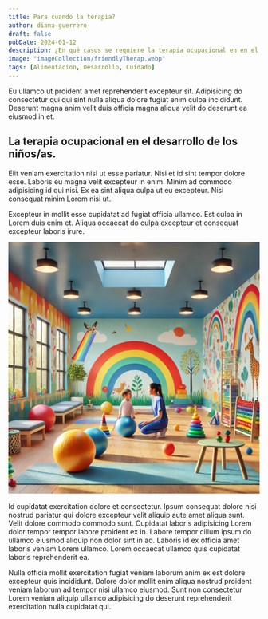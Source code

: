 ```yaml
---
title: Para cuando la terapia?
author: diana-guerrero
draft: false
pubDate: 2024-01-12
description: ¿En qué casos se requiere la terapia ocupacional en en el desarrollo integral de tus pequeños?
image: "imageCollection/friendlyTherap.webp"
tags: [Alimentacion, Desarrollo, Cuidado]
---
```


Eu ullamco ut proident amet reprehenderit excepteur sit. Adipisicing do consectetur qui qui sint nulla aliqua dolore fugiat enim culpa incididunt. Deserunt magna anim velit duis officia magna aliqua velit do deserunt ea eiusmod in et.

## La terapia ocupacional en el desarrollo de los niños/as.

Elit veniam exercitation nisi ut esse pariatur. Nisi et id sint tempor dolore esse. Laboris eu magna velit excepteur in enim. Minim ad commodo adipisicing id qui nisi. Ex ea sint aliqua culpa ut eu excepteur. Nisi consequat minim Lorem nisi ut.

Excepteur in mollit esse cupidatat ad fugiat officia ullamco. Est culpa in Lorem duis enim et. Aliqua occaecat do culpa excepteur et consequat excepteur laboris irure.

![alt text](imageCollection/friendlyTherap.webp)

Id cupidatat exercitation dolore et consectetur. Ipsum consequat dolore nisi nostrud pariatur qui dolore excepteur velit aliquip aute amet aliqua sunt. Velit dolore commodo commodo sunt. Cupidatat laboris adipisicing Lorem dolor tempor tempor labore proident ex in. Labore tempor cillum ipsum do ullamco eiusmod aliquip non dolor sint in ad. Laboris id ex officia amet laboris veniam Lorem ullamco. Lorem occaecat ullamco quis cupidatat laboris reprehenderit ea.

Nulla officia mollit exercitation fugiat veniam laborum anim ex est dolore excepteur quis incididunt. Dolore dolor mollit enim aliqua nostrud proident veniam laborum ad tempor nisi ullamco eiusmod. Sunt non consectetur Lorem veniam aliquip ullamco adipisicing do deserunt reprehenderit exercitation nulla cupidatat qui.
